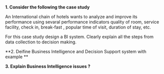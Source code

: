 **1. Consider the following the case study**

An International chain of hotels wants to analyze and improve its performance using sevaral performance indicators quality of room, service facility, check in, break-fast , popular time of visit, duration of stay, etc.

For this case study design a BI system. Clearly explain all the steps from data collection to decision making.

**2. Deifine Business Intelligence and Decision Support system with example **

**3. Explain Business Intelligence issues ?**



